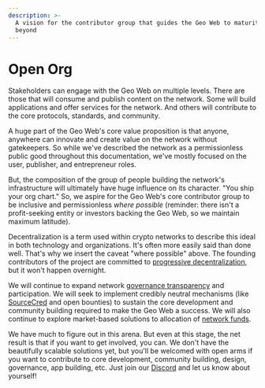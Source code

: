 ```yaml
---
description: >-
  A vision for the contributor group that guides the Geo Web to maturity and
  beyond
---
```


# Open Org

Stakeholders can engage with the Geo Web on multiple levels. There are those that will consume and publish content on the network. Some will build applications and offer services for the network. And others will contribute to the core protocols, standards, and community.

A huge part of the Geo Web's core value proposition is that anyone, anywhere can innovate and create value on the network without gatekeepers. So while we've described the network as a permissionless public good throughout this documentation, we've mostly focused on the user, publisher, and entrepreneur roles.

But, the composition of the group of people building the network's infrastructure will ultimately have huge influence on its character. "You ship your org chart." So, we aspire for the Geo Web's core contributor group to be inclusive and permissionless _where possible_ \(reminder: there isn't a profit-seeking entity or investors backing the Geo Web, so we maintain maximum latitude\).

Decentralization is a term used within crypto networks to describe this ideal in both technology and organizations. It's often more easily said than done well. That's why we insert the caveat "where possible" above. The founding contributors of the project are committed to [progressive decentralization](https://a16z.com/2020/01/09/progressive-decentralization-crypto-product-management/), but it won't happen overnight.

We will continue to expand network [governance transparency](geo-web-dao.md) and participation. We will seek to implement credibly neutral mechanisms \(like [SourceCred](sourcecred.md) and open bounties\) to sustain the core development and community building required to make the Geo Web a success. We will also continue to explore market-based solutions to allocation of [network funds](../concepts/network-funds.md).

We have much to figure out in this arena. But even at this stage, the net result is that if you want to get involved, you can. We don't have the beautifully scalable solutions yet, but you'll be welcomed with open arms if you want to contribute to core development, community building, design, governance, app building, etc. Just join our [Discord](https://discord.com/invite/reXgPru7ck) and let us know about yourself!

